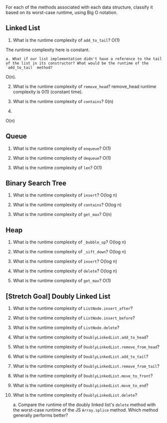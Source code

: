 For each of the methods associated with each data structure, classify it based on its worst-case runtime, using Big O notation.

## Linked List

1. What is the runtime complexity of `add_to_tail`? O(1)
  
The runtime complexity here is constant.

    a. What if our list implementation didn't have a reference to the tail of the list in its constructor? What would be the runtime of the `add_to_tail` method?

O(n).

2. What is the runtime complexity of `remove_head`?
remove_head runtime complexity is 0(1) (constant time).

3. What is the runtime complexity of `contains`?
0(n) 

4. 
O(n)

## Queue

1. What is the runtime complexity of `enqueue`?
O(1)

2. What is the runtime complexity of `dequeue`?
O(1)
3. What is the runtime complexity of `len`?
O(1)

## Binary Search Tree

1. What is the runtime complexity of `insert`? 
O(log n)

2. What is the runtime complexity of `contains`?
O(log n)
3. What is the runtime complexity of `get_max`? 
O(n)
## Heap

1. What is the runtime complexity of `_bubble_up`?
O(log n)

2. What is the runtime complexity of `_sift_down`?
O(log n)
3. What is the runtime complexity of `insert`?
O(log n)
4. What is the runtime complexity of `delete`?
O(log n)

5. What is the runtime complexity of `get_max`?
O(1)
## [Stretch Goal] Doubly Linked List

1. What is the runtime complexity of `ListNode.insert_after`?

2. What is the runtime complexity of `ListNode.insert_before`?

3. What is the runtime complexity of `ListNode.delete`?

4. What is the runtime complexity of `DoublyLinkedList.add_to_head`?

5. What is the runtime complexity of `DoublyLinkedList.remove_from_head`?

6. What is the runtime complexity of `DoublyLinkedList.add_to_tail`?

7. What is the runtime complexity of `DoublyLinkedList.remove_from_tail`?

8. What is the runtime complexity of `DoublyLinkedList.move_to_front`?

9. What is the runtime complexity of `DoublyLinkedList.move_to_end`?

10. What is the runtime complexity of `DoublyLinkedList.delete`?

    a. Compare the runtime of the doubly linked list's `delete` method with the worst-case runtime of the JS `Array.splice` method. Which method generally performs better?